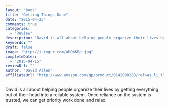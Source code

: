 ```yaml
---
layout: "book"
title: "Getting Things Done"
date: "2015-04-25"
comments: true
categories:
  - "Review"
description: "David is all about helping people organize their lives by getting everything out of their head into a reliable system.  Once reliance on the system is"
keywords: ""
draft: false
image: "http://i.imgur.com/aMQbKPd.jpg"
completeDates:
  - "2015-04-15"
reviewUrl: ""
author: "David Allen"
affiliateUrl: "http://www.amazon.com/gp/product/0142000280/ref=as_li_tl?ie=UTF8&camp=1789&creative=390957&creativeASIN=0142000280&linkCode=as2&tag=jaktre-20&linkId=5BP3FRLS6QTLTHLR"
---
```


David is all about helping people organize their lives by getting everything out of their head into a reliable system.  Once reliance on the system is trusted, we can get priority work done and relax.
